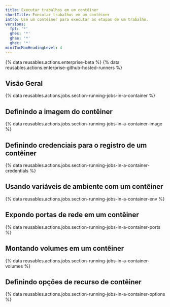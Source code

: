 ```yaml
---
title: Executar trabalhos em um contêiner
shortTitle: Executar trabalhos em um contêiner
intro: Use um contêiner para executar as etapas de um trabalho.
versions:
  fpt: '*'
  ghes: '*'
  ghae: '*'
  ghec: '*'
miniTocMaxHeadingLevel: 4
---
```


{% data reusables.actions.enterprise-beta %}
{% data reusables.actions.enterprise-github-hosted-runners %}

## Visão Geral

{% data reusables.actions.jobs.section-running-jobs-in-a-container %}

## Definindo a imagem do contêiner

{% data reusables.actions.jobs.section-running-jobs-in-a-container-image %}

## Definindo credenciais para o registro de um contêiner

{% data reusables.actions.jobs.section-running-jobs-in-a-container-credentials %}

## Usando variáveis de ambiente com um contêiner

{% data reusables.actions.jobs.section-running-jobs-in-a-container-env %}

## Expondo portas de rede em um contêiner

{% data reusables.actions.jobs.section-running-jobs-in-a-container-ports %}

## Montando volumes em um contêiner

{% data reusables.actions.jobs.section-running-jobs-in-a-container-volumes %}

## Definindo opções de recurso de contêiner

{% data reusables.actions.jobs.section-running-jobs-in-a-container-options %}

